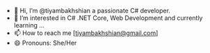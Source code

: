 - 👋 Hi, I’m @tiyambakhshian a passionate C# developer.
- 👀 I’m interested in C# .NET Core, Web Development and currently learning ...
- 📫 How to reach me [tiyambakhshian@gmail.com] 
- 😄 Pronouns: She/Her

<!---
tiyambakhshian/tiyambakhshian is a ✨ special ✨ repository because its `README.md` (this file) appears on your GitHub profile.
You can click the Preview link to take a look at your changes.
--->
